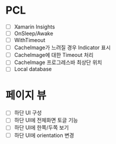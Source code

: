 # PCL
- [ ] Xamarin Insights
- [ ] OnSleep/Awake
- [ ] WithTimeout
- [ ] CacheImage가 느려질 경우 Indicator 표시
- [ ] CacheImage에 대한 Timeout 처리
- [ ] CacheImage 프로그레스바 최상단 위치
- [ ] Local database

# 페이지 뷰
- [ ] 하단 UI 구성
- [ ] 하단 UI에 전체화면 토글 기능
- [ ] 하단 UI에 한쪽/두쪽 보기
- [ ] 하단 UI에 orientation 변경
